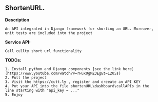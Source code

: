 ## ShortenURL.

**Description**

	An API integrated in Django framework for shorting an URL. Moreover, unit tests are included into the project

**Service API:**

	Call cullty short url functionality

**TODOs:**

	1. Install python and Django components [see the link here](https://www.youtube.com/watch?v=rHux0gMZ3Eg&t=1205s)
	2. Pull the project
	3. Visit the https://cutt.ly , register and creeate an API KEY
	4. Put your API into the file shortenURL\dashboard\callAPIs in the line starting with "api_key = ..."  
	5. Enjoy